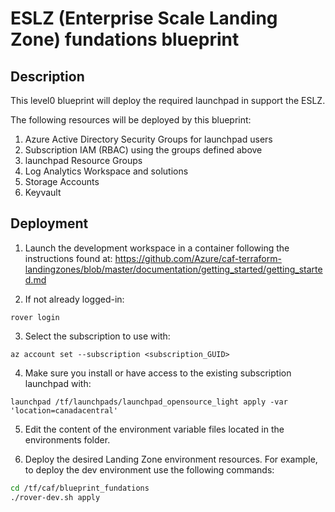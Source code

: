 # ESLZ (Enterprise Scale Landing Zone) fundations blueprint

## Description

This level0 blueprint will deploy the required launchpad in support the ESLZ.

The following resources will be deployed by this blueprint:

1. Azure Active Directory Security Groups for launchpad users
2. Subscription IAM (RBAC) using the groups defined above
3. launchpad Resource Groups
4. Log Analytics Workspace and solutions
5. Storage Accounts
6. Keyvault


## Deployment

1. Launch the development workspace in a container following the instructions found at: https://github.com/Azure/caf-terraform-landingzones/blob/master/documentation/getting_started/getting_started.md

2. If not already logged-in:

```
rover login
```

3. Select the subscription to use with:

```
az account set --subscription <subscription_GUID>
```

4. Make sure you install or have access to the existing subscription launchpad with:

```
launchpad /tf/launchpads/launchpad_opensource_light apply -var 'location=canadacentral'
```

5. Edit the content of the environment variable files located in the environments folder.

6. Deploy the desired Landing Zone environment resources. For example, to deploy the dev environment use the following commands:

```sh
cd /tf/caf/blueprint_fundations
./rover-dev.sh apply
```
